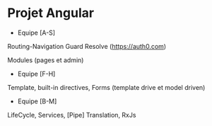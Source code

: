 # Projet Angular


* Equipe [A-S]

Routing-Navigation Guard Resolve (https://auth0.com)

Modules (pages et admin)

* Equipe [F-H]

Template, built-in directives, Forms (template drive et model driven)

* Equipe [B-M]

LifeCycle, Services, [Pipe] Translation, RxJs




